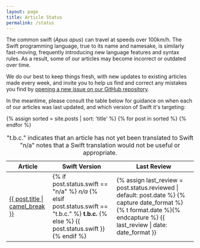 ```yaml
---
layout: page
title: Article Status
permalink: /status
---
```


The common swift (_Apus apus_) can travel at speeds over 100km/h.
The Swift programming language,
true to its name and namesake,
is similarly fast-moving,
frequently introducing new language features and syntax rules.
As a result,
some of our articles may become incorrect or outdated over time.

We do our best to keep things fresh,
with new updates to existing articles made every week,
and invite you to help us find and correct any mistakes you find by
[opening a new issue on our GitHub repository](https://github.com/NSHipster/articles/issues/new).

In the meantime,
please consult the table below
for guidance on when each of our articles was last updated,
and which version of Swift it's targeting:

<table id="status">
    <caption>
        "t.b.c." indicates that an article has not yet been translated to Swift<br/>
        "n/a" notes that a Swift translation would not be useful or appropriate.
    </caption>
    <thead>
        <tr>
            <th>Article</th>
            <th>Swift Version</th>
            <th>Last Review</th>
        </tr>
    </thead>
    <tbody>
        {% assign sorted = site.posts | sort: 'title' %}
        {% for post in sorted %}
            <tr>
                <td><a href="{{ post.url }}">{{ post.title | camel_break }}</a></td>
                <td class="version">
                    {% if post.status.swift == "n/a" %}
                        <em>n/a</em>
                    {% elsif post.status.swift == "t.b.c." %}
                        <strong>t.b.c.</strong>
                    {% else %}
                        {{ post.status.swift }}
                    {% endif %}
                </td>
                <td>
                    {% assign last_review = post.status.reviewed | default: post.date %}
                    {% capture date_format %}{% t format.date %}{% endcapture %}
                    {{ last_review | date: date_format }}
                </td>
            </tr>
        {% endfor %}
    </tbody>
</table>
